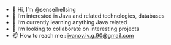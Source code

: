 - 👋 Hi, I’m @senseihellsing
- 👀 I’m interested in Java and related technologies, databases
- 🌱 I’m currently learning anything Java related
- 💞️ I’m looking to collaborate on interesting projects
- 📫 How to reach me : ivanov.iv.g.90@gmail.com

<!---
senseihellsing/senseihellsing is a ✨ special ✨ repository because its `README.md` (this file) appears on your GitHub profile.
You can click the Preview link to take a look at your changes.
--->
